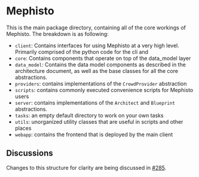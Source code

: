 # Mephisto
This is the main package directory, containing all of the core workings of Mephisto. The breakdown is as following:

- `client`: Contains interfaces for using Mephisto at a very high level. Primarily comprised of the python code for the cli and 
- `core`: Contains components that operate on top of the data_model layer
- `data_model`: Contains the data model components as described in the architecture document, as well as the base classes for all the core abstractions.
- `providers`: contains implementations of the `CrowdProvider` abstraction
- `scripts`: contains commonly executed convenience scripts for Mephisto users
- `server`: contains implementations of the `Architect` and `Blueprint` abstractions.
- `tasks`: an empty default directory to work on your own tasks
- `utils`: unorganized utility classes that are useful in scripts and other places
- `webapp`: contains the frontend that is deployed by the main client

## Discussions

Changes to this structure for clarity are being discussed in [#285](https://github.com/facebookresearch/Mephisto/issues/285).